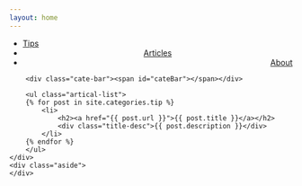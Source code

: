 ```yaml
---
layout: home
---
```


<div class="index-content tip">
    <div class="section">
        <ul class="artical-cate">
            <li class="on"><a href="/"><span>Tips</span></a></li>
            <li style="text-align:center"><a href="/articles"><span>Articles</span></a></li>
            <li style="text-align:right"><a href="/about"><span>About</span></a></li>
        </ul>

        <div class="cate-bar"><span id="cateBar"></span></div>

        <ul class="artical-list">
        {% for post in site.categories.tip %}
            <li>
                <h2><a href="{{ post.url }}">{{ post.title }}</a></h2>
                <div class="title-desc">{{ post.description }}</div>
            </li>
        {% endfor %}
        </ul>
    </div>
    <div class="aside">
    </div>
</div>
